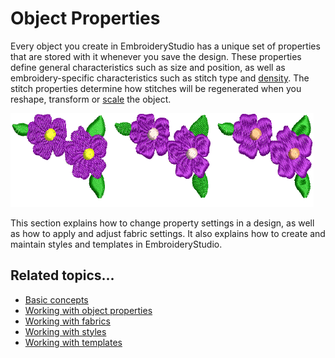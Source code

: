 # Object Properties

Every object you create in EmbroideryStudio has a unique set of properties that are stored with it whenever you save the design. These properties define general characteristics such as size and position, as well as embroidery-specific characteristics such as stitch type and [density](../../glossary/glossary). The stitch properties determine how stitches will be regenerated when you reshape, transform or [scale](../../glossary/glossary) the object.

![properties00001.png](assets/properties00001.png)

This section explains how to change property settings in a design, as well as how to apply and adjust fabric settings. It also explains how to create and maintain styles and templates in EmbroideryStudio.

## Related topics...

- [Basic concepts](Basic_concepts)
- [Working with object properties](Working_with_object_properties)
- [Working with fabrics](Working_with_fabrics)
- [Working with styles](Working_with_styles)
- [Working with templates](Working_with_templates)

